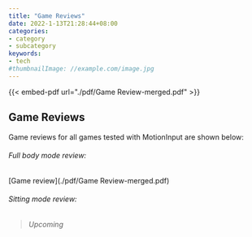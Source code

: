 ```yaml
---
title: "Game Reviews"
date: 2022-1-13T21:28:44+08:00
categories:
- category
- subcategory
keywords:
- tech
#thumbnailImage: //example.com/image.jpg
---
```

{{< embed-pdf url="./pdf/Game Review-merged.pdf" >}}

## Game Reviews

Game reviews for all games tested with MotionInput are shown below:

###### Full body mode review:
[Game review](./pdf/Game Review-merged.pdf)

###### Sitting mode review:
> *Upcoming*
<!--more-->
